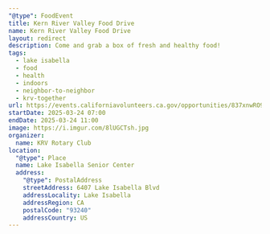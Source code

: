 ```yaml
---
"@type": FoodEvent
title: Kern River Valley Food Drive
name: Kern River Valley Food Drive
layout: redirect
description: Come and grab a box of fresh and healthy food!
tags:
  - lake isabella
  - food
  - health
  - indoors
  - neighbor-to-neighbor
  - krv-together
url: https://events.californiavolunteers.ca.gov/opportunities/837xnwRO9T
startDate: 2025-03-24 07:00
endDate: 2025-03-24 11:00
image: https://i.imgur.com/8lUGCTsh.jpg
organizer:
  name: KRV Rotary Club
location:
  "@type": Place
  name: Lake Isabella Senior Center
  address:
    "@type": PostalAddress
    streetAddress: 6407 Lake Isabella Blvd
    addressLocality: Lake Isabella
    addressRegion: CA
    postalCode: "93240"
    addressCountry: US
---
```

